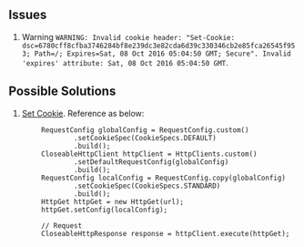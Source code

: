 ## Issues 
1. Warning `WARNING: Invalid cookie header: "Set-Cookie: dsc=6780cff8cfba3746284bf8e239dc3e82cda6d39c330346cb2e85fca26545f953; Path=/; Expires=Sat, 08 Oct 2016 05:04:50 GMT; Secure". Invalid 'expires' attribute: Sat, 08 Oct 2016 05:04:50 GMT`.

## Possible Solutions
1. [Set Cookie](http://stackoverflow.com/questions/13302245/getting-set-cookie-header). Reference as below: 
```
        RequestConfig globalConfig = RequestConfig.custom()
                .setCookieSpec(CookieSpecs.DEFAULT)
                .build();
        CloseableHttpClient httpClient = HttpClients.custom()
                .setDefaultRequestConfig(globalConfig)
                .build();
        RequestConfig localConfig = RequestConfig.copy(globalConfig)
                .setCookieSpec(CookieSpecs.STANDARD)
                .build();
        HttpGet httpGet = new HttpGet(url);
        httpGet.setConfig(localConfig); 

        // Request
        CloseableHttpResponse response = httpClient.execute(httpGet);
```
